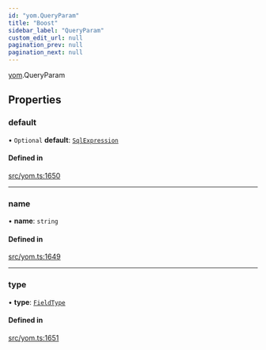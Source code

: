 ```yaml
---
id: "yom.QueryParam"
title: "Boost"
sidebar_label: "QueryParam"
custom_edit_url: null
pagination_prev: null
pagination_next: null
---
```


[yom](../namespaces/yom.md).QueryParam

## Properties

### default

• `Optional` **default**: [`SqlExpression`](../namespaces/yom.md#sqlexpression)

#### Defined in

[src/yom.ts:1650](https://github.com/yolmio/boost/blob/b239488/src/yom.ts#L1650)

___

### name

• **name**: `string`

#### Defined in

[src/yom.ts:1649](https://github.com/yolmio/boost/blob/b239488/src/yom.ts#L1649)

___

### type

• **type**: [`FieldType`](../namespaces/yom.md#fieldtype)

#### Defined in

[src/yom.ts:1651](https://github.com/yolmio/boost/blob/b239488/src/yom.ts#L1651)
